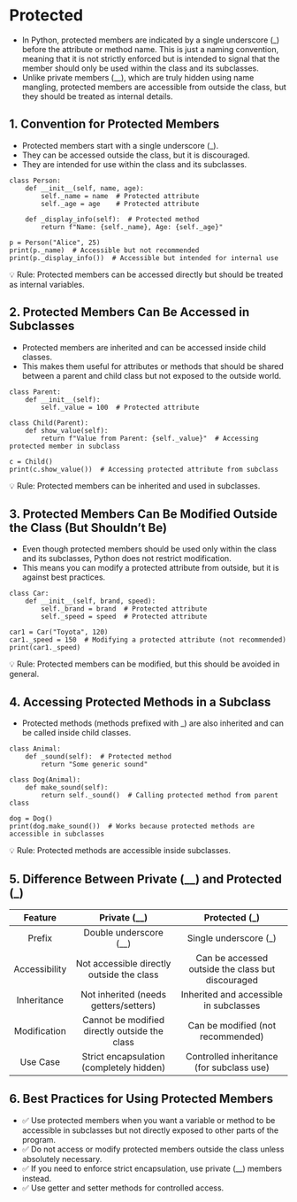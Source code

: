 # Protected
- In Python, protected members are indicated by a single underscore (_) before the attribute or method name. This is just a naming convention, meaning that it is not strictly enforced but is intended to signal that the member should only be used within the class and its subclasses.
- Unlike private members (__), which are truly hidden using name mangling, protected members are accessible from outside the class, but they should be treated as internal details.

##  1. Convention for Protected Members
- Protected members start with a single underscore (_).
- They can be accessed outside the class, but it is discouraged.
- They are intended for use within the class and its subclasses.

```
class Person:
    def __init__(self, name, age):
        self._name = name  # Protected attribute
        self._age = age    # Protected attribute

    def _display_info(self):  # Protected method
        return f"Name: {self._name}, Age: {self._age}"

p = Person("Alice", 25)
print(p._name)  # Accessible but not recommended
print(p._display_info())  # Accessible but intended for internal use
```
💡 Rule: Protected members can be accessed directly but should be treated as internal variables.

## 2. Protected Members Can Be Accessed in Subclasses
- Protected members are inherited and can be accessed inside child classes.
- This makes them useful for attributes or methods that should be shared between a parent and child class but not exposed to the outside world.
```
class Parent:
    def __init__(self):
        self._value = 100  # Protected attribute

class Child(Parent):
    def show_value(self):
        return f"Value from Parent: {self._value}"  # Accessing protected member in subclass

c = Child()
print(c.show_value())  # Accessing protected attribute from subclass
```
💡 Rule: Protected members can be inherited and used in subclasses.

## 3. Protected Members Can Be Modified Outside the Class (But Shouldn’t Be)
- Even though protected members should be used only within the class and its subclasses, Python does not restrict modification.
- This means you can modify a protected attribute from outside, but it is against best practices.
```
class Car:
    def __init__(self, brand, speed):
        self._brand = brand  # Protected attribute
        self._speed = speed  # Protected attribute

car1 = Car("Toyota", 120)
car1._speed = 150  # Modifying a protected attribute (not recommended)
print(car1._speed)
```
💡 Rule: Protected members can be modified, but this should be avoided in general.

## 4. Accessing Protected Methods in a Subclass
- Protected methods (methods prefixed with _) are also inherited and can be called inside child classes.
```
class Animal:
    def _sound(self):  # Protected method
        return "Some generic sound"

class Dog(Animal):
    def make_sound(self):
        return self._sound()  # Calling protected method from parent class

dog = Dog()
print(dog.make_sound())  # Works because protected methods are accessible in subclasses
```
💡 Rule: Protected methods are accessible inside subclasses.

## 5. Difference Between Private (__) and Protected (_)
| Feature |	Private (__)	| Protected (_) |
|:-------:|:--------------:|:------------:|
| Prefix |	Double underscore (__)	| Single underscore (_) |
|Accessibility|	Not accessible directly outside the class|	Can be accessed outside the class but discouraged|
|Inheritance|	Not inherited (needs getters/setters)|	Inherited and accessible in subclasses|
|Modification|	Cannot be modified directly outside the class|	Can be modified (not recommended)|
|Use Case	|Strict encapsulation (completely hidden)|	Controlled inheritance (for subclass use)|

## 6. Best Practices for Using Protected Members
- ✅ Use protected members when you want a variable or method to be accessible in subclasses but not directly exposed to other parts of the program.
- ✅ Do not access or modify protected members outside the class unless absolutely necessary.
- ✅ If you need to enforce strict encapsulation, use private (__) members instead.
- ✅ Use getter and setter methods for controlled access.





